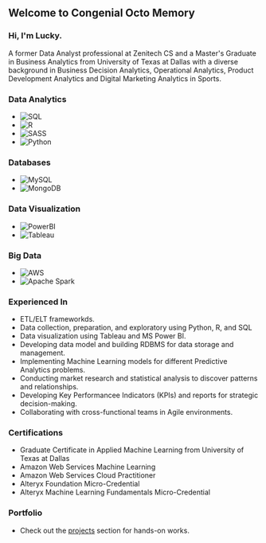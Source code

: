 ## Welcome to Congenial Octo Memory

### Hi, I'm Lucky.
A former Data Analyst professional at Zenitech CS and a Master's Graduate in Business Analytics from University of Texas at Dallas with a diverse background in Business Decision Analytics, Operational Analytics, Product Development Analytics and Digital Marketing Analytics in Sports.

### Data Analytics
- ![SQL](https://img.shields.io/badge/-SQL-F05032?style=flat-square&logo=sql&logoColor=white)
- ![R](https://img.shields.io/badge/-R-2496ED?style=flat-square&logo=r&logoColor=white)
- ![SASS](https://img.shields.io/badge/-SASS-CC6699?style=flat-square&logo=sass&logoColor=white)
- ![Python](https://img.shields.io/badge/-Python-FFD700?style=flat-suqare&logo=python&logoColor=white)
### Databases
- ![MySQL](https://img.shields.io/badge/-MySQL-4479A1?style=flat-square&logo=mysql&logoColor=white)
- ![MongoDB](https://img.shields.io/badge/-MongoDB-47A248?style=flat-square&logo=mongodb&logoColor=white)
### Data Visualization
- ![PowerBI](https://img.shields.io/badge/-PowerBI-FFCA28?style=flat-square&logo=powerbi)
- ![Tableau](https://img.shields.io/badge/-Tableau-CC6699?style=flat-square&logo=tableau&logoColor=white)
### Big Data
- ![AWS](https://img.shields.io/badge/-AWS-232F3E?style=flat-square&logo=amazonwebservices&Color=white)
- ![Apache Spark](https://img.shields.io/badge/Apache_Spark-FFFFFF?style=flat-sqaure&logo=apachespark&logoColor=#E35A16)

### Experienced In
- ETL/ELT frameworkds.
- Data collection, preparation, and exploratory using Python, R, and SQL
- Data visualization using Tableau and MS Power BI.
- Developing data model and building RDBMS for data storage and management.
- Implementing Machine Learning models for different Predictive Analytics problems.
- Conducting market research and statistical analysis to discover patterns and relationships.
- Developing Key Performancee Indicators (KPIs) and reports for strategic decision-making.
- Collaborating with cross-functional teams in Agile environments.
  
### Certifications
- Graduate Certificate in Applied Machine Learning from University of Texas at Dallas
- Amazon Web Services Machine Learning
- Amazon Web Services Cloud Practitioner
- Alteryx Foundation Micro-Credential
- Alteryx Machine Learning Fundamentals Micro-Credential


### Portfolio
- Check out the [projects](Projects.md) section for hands-on works.
